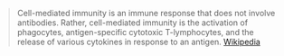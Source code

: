 > Cell-mediated immunity is an immune response that does not involve antibodies. Rather, cell-mediated immunity is the activation of phagocytes, antigen-specific cytotoxic T-lymphocytes, and the release of various cytokines in response to an antigen.
> [Wikipedia](https://en.wikipedia.org/wiki/Cell-mediated_immunity)